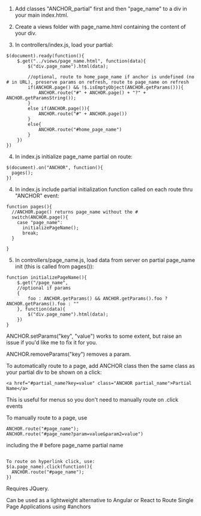 1) Add classes "ANCHOR_partial" first and then "page_name" to a div in your main index.html.

2) Create a views folder with page_name.html containing the content of your div.

3) In controllers/index.js, load your partial:
```
$(document).ready(function(){
	$.get("../views/page_name.html", function(data){
		$("div.page_name").html(data);

		//optional, route to home_page_name if anchor is undefined (no # in URL), preserve params on refresh, route to page_name on refresh
		if(ANCHOR.page() && !$.isEmptyObject(ANCHOR.getParams())){
			ANCHOR.route("#" + ANCHOR.page() + "?" + ANCHOR.getParamsString());
		}
		else if(ANCHOR.page()){
			ANCHOR.route("#" + ANCHOR.page())
		}
		else{
			ANCHOR.route("#home_page_name")
		}
	})
})
```

4) In index.js initialize page_name partial on route:
```
$(document).on("ANCHOR", function(){
  pages();
})
```

4) In index.js include partial initialization function called on each route thru "ANCHOR" event:
```
function pages(){
  //ANCHOR.page() returns page_name without the #
  switch(ANCHOR.page(){
    case "page_name":
      initializePageName();
      break;
  }

}
```

5) In controllers/page_name.js, load data from server on partial page_name init (this is called from pages()):
```
function initializePageName(){
	$.get("/page_name", 
	//optional if params
	{
		foo : ANCHOR.getParams() && ANCHOR.getParams().foo ? ANCHOR.getParams().foo : ""
	}, function(data){
		$("div.page_name").html(data);
	})
}
```

ANCHOR.setParams("key", "value") works to some extent, but raise an issue if you'd like me to fix it for you.

ANCHOR.removeParams("key") removes a param.

To automatically route to a page, add ANCHOR class then the same class as your partial div to be shown on a click:
```
<a href="#partial_name?key=value" class="ANCHOR partial_name">Partial Name</a>
```
This is useful for menus so you don't need to manually route on .click events

To manually route to a page, use 
```
ANCHOR.route("#page_name");
ANCHOR.route("#page_name?param=value&param2=value")
```
including the # before page_name partial name
```

To route on hyperlink click, use:
$(a.page_name).click(function(){
  ANCHOR.route("#page_name");
})
```

Requires JQuery. 

Can be used as a lightweight alternative to Angular or React to Route Single Page Applications using #anchors
